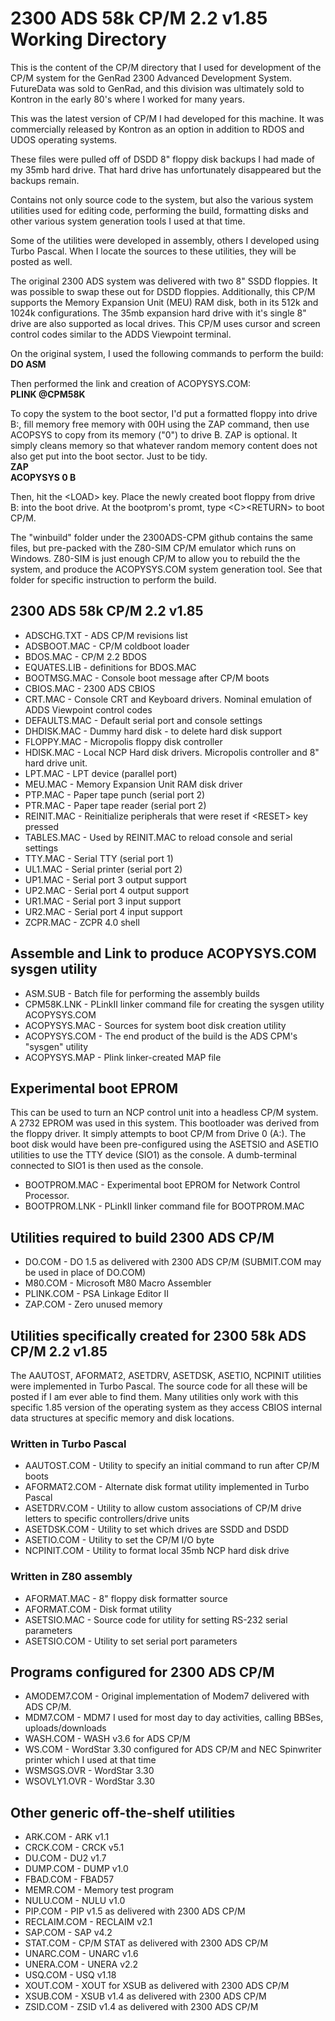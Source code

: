 # 2300 ADS 58k CP/M 2.2 v1.85 Working Directory

This is the content of the CP/M directory that I used for development of the CP/M system
for the GenRad 2300 Advanced Development System. FutureData was sold to GenRad,
and this division was ultimately sold to Kontron in the early 80's where I worked for
many years.

This was the latest version of CP/M I had developed for this machine. It was commercially
released by Kontron as an option in addition to RDOS and UDOS operating systems.

These files were pulled off of DSDD 8" floppy disk backups I had made of my 35mb hard drive.
That hard drive has unfortunately disappeared but the backups remain.

Contains not only source code to the system, but also the various system utilities
used for editing code, performing the build, formatting disks and other various
system generation tools I used at that time.

Some of the utilities were developed in assembly, others I developed using Turbo Pascal.
When I locate the sources to these utilities, they will be posted as well.

The original 2300 ADS system was delivered with two 8" SSDD floppies. It was possible
to swap these out for DSDD floppies. Additionally, this CP/M supports the Memory
Expansion Unit (MEU) RAM disk, both in its 512k and 1024k configurations. The 35mb
expansion hard drive with it's single 8" drive are also supported as local drives. This
CP/M uses cursor and screen control codes similar to the ADDS Viewpoint terminal.

On the original system, I used the following commands to perform the build:<br>
<b>DO ASM</b><br>

Then performed the link and creation of ACOPYSYS.COM:<br>
<b>PLINK @CPM58K</b><br>

To copy the system to the boot sector, I'd put a formatted floppy into drive B:,
fill memory free memory with 00H using the ZAP command, then use ACOPSYS to copy
from its memory ("0") to drive B. ZAP is optional. It simply cleans memory so that
whatever random memory content does not also get put into the boot sector. Just to
be tidy.<br>
<b>ZAP</b><br>
<b>ACOPYSYS 0 B</b><br>

Then, hit the \<LOAD\> key. Place the newly created boot floppy from drive B: into the
boot drive. At the bootprom's promt, type \<C\>\<RETURN\> to boot CP/M.

The "winbuild" folder under the 2300ADS-CPM github contains the same files, but pre-packed
with the Z80-SIM CP/M emulator which runs on Windows. Z80-SIM is just enough CP/M to
allow you to rebuild the the system, and produce the ACOPYSYS.COM system generation
tool. See that folder for specific instruction to perform the build.

## 2300 ADS 58k CP/M 2.2 v1.85
- ADSCHG.TXT    - ADS CP/M revisions list
- ADSBOOT.MAC   - CP/M coldboot loader
- BDOS.MAC      - CP/M 2.2 BDOS
- EQUATES.LIB   - definitions for BDOS.MAC
- BOOTMSG.MAC   - Console boot message after CP/M boots
- CBIOS.MAC     - 2300 ADS CBIOS
- CRT.MAC       - Console CRT and Keyboard drivers. Nominal emulation of ADDS Viewpoint control codes
- DEFAULTS.MAC  - Default serial port and console settings
- DHDISK.MAC    - Dummy hard disk - to delete hard disk support
- FLOPPY.MAC    - Micropolis floppy disk controller
- HDISK.MAC     - Local NCP Hard disk drivers. Micropolis controller and 8" hard drive unit.
- LPT.MAC       - LPT device (parallel port)
- MEU.MAC       - Memory Expansion Unit RAM disk driver
- PTP.MAC       - Paper tape punch (serial port 2)
- PTR.MAC       - Paper tape reader (serial port 2)
- REINIT.MAC    - Reinitialize peripherals that were reset if \<RESET\> key pressed
- TABLES.MAC    - Used by REINIT.MAC to reload console and serial settings
- TTY.MAC       - Serial TTY (serial port 1)
- UL1.MAC       - Serial printer (serial port 2)
- UP1.MAC       - Serial port 3 output support
- UP2.MAC       - Serial port 4 output support
- UR1.MAC       - Serial port 3 input support
- UR2.MAC       - Serial port 4 input support
- ZCPR.MAC      - ZCPR 4.0 shell

## Assemble and Link to produce ACOPYSYS.COM sysgen utility
- ASM.SUB       - Batch file for performing the assembly builds
- CPM58K.LNK    - PLinkII linker command file for creating the sysgen utility ACOPYSYS.COM
- ACOPYSYS.MAC  - Sources for system boot disk creation utility
- ACOPYSYS.COM  - The end product of the build is the ADS CPM's "sysgen" utility
- ACOPYSYS.MAP  - Plink linker-created MAP file

## Experimental boot EPROM
This can be used to turn an NCP control unit into a headless CP/M system. A 2732 EPROM was used in this system. This bootloader was derived from the floppy driver. It simply attempts to boot CP/M from Drive 0 (A:). The boot disk would have been pre-configured using the ASETSIO and ASETIO utilities to use the TTY device (SIO1) as the console. A dumb-terminal connected to SIO1 is then used as the console.<br>
- BOOTPROM.MAC  - Experimental boot EPROM for Network Control Processor.<br> 
- BOOTPROM.LNK  - PLinkII linker command file for BOOTPROM.MAC<br>

## Utilities required to build 2300 ADS CP/M
- DO.COM        - DO 1.5 as delivered with 2300 ADS CP/M (SUBMIT.COM may be used in place of DO.COM)
- M80.COM       - Microsoft M80 Macro Assembler
- PLINK.COM     - PSA Linkage Editor II
- ZAP.COM       - Zero unused memory

## Utilities specifically created for 2300 58k ADS CP/M 2.2 v1.85
The AAUTOST, AFORMAT2, ASETDRV, ASETDSK, ASETIO, NCPINIT utilities were implemented in Turbo Pascal. The source code for all these will be posted if I am ever able to find them. Many utilities only work with this specific 1.85 version of the operating system as they access CBIOS internal data structures at specific memory and disk locations.<br> 

### Written in Turbo Pascal
- AAUTOST.COM   - Utility to specify an initial command to run after CP/M boots
- AFORMAT2.COM  - Alternate disk format utility implemented in Turbo Pascal
- ASETDRV.COM   - Utility to allow custom associations of CP/M drive letters to specific controllers/drive units
- ASETDSK.COM   - Utility to set which drives are SSDD and DSDD
- ASETIO.COM    - Utility to set the CP/M I/O byte
- NCPINIT.COM   - Utility to format local 35mb NCP hard disk drive

### Written in Z80 assembly
- AFORMAT.MAC   - 8" floppy disk formatter source
- AFORMAT.COM   - Disk format utility
- ASETSIO.MAC   - Source code for utility for setting RS-232 serial parameters
- ASETSIO.COM   - Utility to set serial port parameters

## Programs configured for 2300 ADS CP/M
- AMODEM7.COM   - Original implementation of Modem7 delivered with ADS CP/M.
- MDM7.COM      - MDM7 I used for most day to day activities, calling BBSes, uploads/downloads
- WASH.COM      - WASH v3.6 for ADS CP/M
- WS.COM        - WordStar 3.30 configured for ADS CP/M and NEC Spinwriter printer which I used at that time
- WSMSGS.OVR    - WordStar 3.30
- WSOVLY1.OVR   - WordStar 3.30

## Other generic off-the-shelf utilities
- ARK.COM       - ARK v1.1
- CRCK.COM      - CRCK v5.1
- DU.COM        - DU2 v1.7
- DUMP.COM      - DUMP v1.0
- FBAD.COM      - FBAD57
- MEMR.COM      - Memory test program
- NULU.COM      - NULU v1.0
- PIP.COM       - PIP v1.5 as delivered with 2300 ADS CP/M
- RECLAIM.COM   - RECLAIM v2.1
- SAP.COM       - SAP v4.2
- STAT.COM      - CP/M STAT as delivered with 2300 ADS CP/M
- UNARC.COM     - UNARC v1.6
- UNERA.COM     - UNERA v2.2
- USQ.COM       - USQ v1.18
- XOUT.COM      - XOUT for XSUB as delivered with 2300 ADS CP/M
- XSUB.COM      - XSUB v1.4 as delivered with 2300 ADS CP/M
- ZSID.COM      - ZSID v1.4 as delivered with 2300 ADS CP/M
